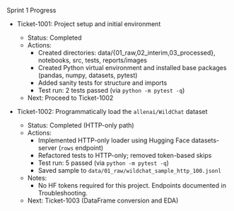 Sprint 1 Progress

- Ticket-1001: Project setup and initial environment
  - Status: Completed
  - Actions:
    - Created directories: data/{01_raw,02_interim,03_processed}, notebooks, src, tests, reports/images
    - Created Python virtual environment and installed base packages (pandas, numpy, datasets, pytest)
    - Added sanity tests for structure and imports
    - Test run: 2 tests passed (via `python -m pytest -q`)
  - Next: Proceed to Ticket-1002

- Ticket-1002: Programmatically load the `allenai/WildChat` dataset
  - Status: Completed (HTTP-only path)
  - Actions:
    - Implemented HTTP-only loader using Hugging Face datasets-server (`rows` endpoint)
    - Refactored tests to HTTP-only; removed token-based skips
    - Test run: 5 passed (via `python -m pytest -q`)
    - Saved sample to `data/01_raw/wildchat_sample_http_100.jsonl`
  - Notes:
    - No HF tokens required for this project. Endpoints documented in Troubleshooting.
  - Next: Ticket-1003 (DataFrame conversion and EDA)

